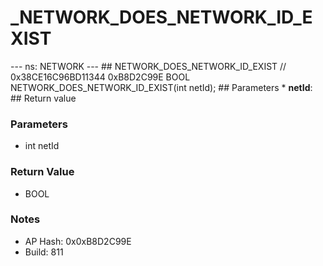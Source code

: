 # _NETWORK_DOES_NETWORK_ID_EXIST

--- ns: NETWORK --- ## NETWORK_DOES_NETWORK_ID_EXIST  // 0x38CE16C96BD11344 0xB8D2C99E BOOL NETWORK_DOES_NETWORK_ID_EXIST(int netId);   ## Parameters * **netId**:  ## Return value

### Parameters
* int netId

### Return Value
* BOOL

### Notes
* AP Hash: 0x0xB8D2C99E
* Build: 811

